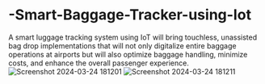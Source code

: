 # -Smart-Baggage-Tracker-using-Iot
A smart luggage tracking system using IoT will bring touchless, unassisted bag drop implementations that will not only digitalize entire baggage operations at airports but will also optimize baggage handling, minimize costs, and enhance the overall passenger experience.
![Screenshot 2024-03-24 181201](https://github.com/AbhiVandana1/-Smart-Baggage-Tracker-using-Io/assets/139359592/188a70f8-1a3b-409e-b277-63c3016f14ff)
![Screenshot 2024-03-24 181211](https://github.com/AbhiVandana1/-Smart-Baggage-Tracker-using-Io/assets/139359592/b5932125-4cc2-48bb-92d8-0df8a651b8f0)
